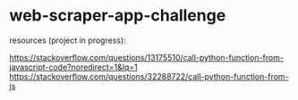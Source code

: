# web-scraper-app-challenge

resources (project in progress):

https://stackoverflow.com/questions/13175510/call-python-function-from-javascript-code?noredirect=1&lq=1
https://stackoverflow.com/questions/32288722/call-python-function-from-js
